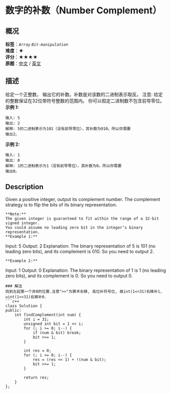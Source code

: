 # 数字的补数（Number Complement）
## 概况
**标签**：*`Array`*  *`Bit-manipulation`*<br>
**难度**：★<br>
**评分**：★★★★<br>
**原题**：[中文](https://leetcode-cn.com/problems/number-complement) / [英文](https://leetcode.com/problems/number-complement)
## 描述
给定一个正整数，
输出它的补数。补数是对该数的二进制表示取反。
注意:
	给定的整数保证在32位带符号整数的范围内。
	你可以假定二进制数不包含前导零位。
**示例 1:**
```
输入: 5
输出: 2
解释: 5的二进制表示为101（没有前导零位），其补数为010。所以你需要
输出2。
```
**示例 2:**
```
输入: 1
输出: 0
解释: 1的二进制表示为1（没有前导零位），其补数为0。所以你需要
输出0。
```
## Description
Given a positive integer, output its complement number. The complement strategy is to flip the bits of its binary representation.
```
**Note:**
The given integer is guaranteed to fit within the range of a 32-bit signed integer.
You could assume no leading zero bit in the integer’s binary representation.
**Example 1:**
```
Input: 5
Output: 2
Explanation: The binary representation of 5 is 101 (no leading zero bits), and its complement is 010. So you need to output 2.
```
**Example 2:**
```
Input: 1
Output: 0
Explanation: The binary representation of 1 is 1 (no leading zero bits), and its complement is 0. So you need to output 0.
```
### 解法
找到左起第一个非0的位置.注意">>"为算术右移, 高位补符号位, 故int(1<<31)右移补1, uint(1<<31)右移补0.
```c++
class Solution {
public:
    int findComplement(int num) {
        int i = 31;
        unsigned int bit = 1 << i;
        for (; i >= 0; i--) {
            if (num & bit) break;
            bit >>= 1;
        }
        
        int res = 0;
        for (; i >= 0; i--) {
            res = (res << 1) + !(num & bit);
            bit >>= 1;
        }
        
        return res;
    }
};
```
